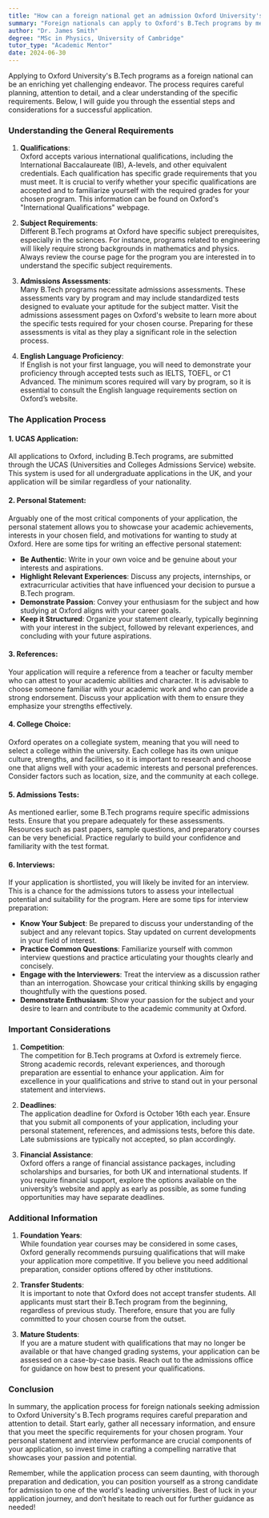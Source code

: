 ```yaml
---
title: "How can a foreign national get an admission Oxford University's B.Tech programs?"
summary: "Foreign nationals can apply to Oxford's B.Tech programs by meeting specific qualifications and grade requirements. Careful planning is essential for success."
author: "Dr. James Smith"
degree: "MSc in Physics, University of Cambridge"
tutor_type: "Academic Mentor"
date: 2024-06-30
---
```


Applying to Oxford University's B.Tech programs as a foreign national can be an enriching yet challenging endeavor. The process requires careful planning, attention to detail, and a clear understanding of the specific requirements. Below, I will guide you through the essential steps and considerations for a successful application.

### Understanding the General Requirements

1. **Qualifications**:  
   Oxford accepts various international qualifications, including the International Baccalaureate (IB), A-levels, and other equivalent credentials. Each qualification has specific grade requirements that you must meet. It is crucial to verify whether your specific qualifications are accepted and to familiarize yourself with the required grades for your chosen program. This information can be found on Oxford's "International Qualifications" webpage.

2. **Subject Requirements**:  
   Different B.Tech programs at Oxford have specific subject prerequisites, especially in the sciences. For instance, programs related to engineering will likely require strong backgrounds in mathematics and physics. Always review the course page for the program you are interested in to understand the specific subject requirements.

3. **Admissions Assessments**:  
   Many B.Tech programs necessitate admissions assessments. These assessments vary by program and may include standardized tests designed to evaluate your aptitude for the subject matter. Visit the admissions assessment pages on Oxford's website to learn more about the specific tests required for your chosen course. Preparing for these assessments is vital as they play a significant role in the selection process.

4. **English Language Proficiency**:  
   If English is not your first language, you will need to demonstrate your proficiency through accepted tests such as IELTS, TOEFL, or C1 Advanced. The minimum scores required will vary by program, so it is essential to consult the English language requirements section on Oxford’s website.

### The Application Process

#### 1. **UCAS Application**:  
All applications to Oxford, including B.Tech programs, are submitted through the UCAS (Universities and Colleges Admissions Service) website. This system is used for all undergraduate applications in the UK, and your application will be similar regardless of your nationality.

#### 2. **Personal Statement**:  
Arguably one of the most critical components of your application, the personal statement allows you to showcase your academic achievements, interests in your chosen field, and motivations for wanting to study at Oxford. Here are some tips for writing an effective personal statement:

- **Be Authentic**: Write in your own voice and be genuine about your interests and aspirations.
- **Highlight Relevant Experiences**: Discuss any projects, internships, or extracurricular activities that have influenced your decision to pursue a B.Tech program.
- **Demonstrate Passion**: Convey your enthusiasm for the subject and how studying at Oxford aligns with your career goals.
- **Keep it Structured**: Organize your statement clearly, typically beginning with your interest in the subject, followed by relevant experiences, and concluding with your future aspirations.

#### 3. **References**:  
Your application will require a reference from a teacher or faculty member who can attest to your academic abilities and character. It is advisable to choose someone familiar with your academic work and who can provide a strong endorsement. Discuss your application with them to ensure they emphasize your strengths effectively.

#### 4. **College Choice**:  
Oxford operates on a collegiate system, meaning that you will need to select a college within the university. Each college has its own unique culture, strengths, and facilities, so it is important to research and choose one that aligns well with your academic interests and personal preferences. Consider factors such as location, size, and the community at each college.

#### 5. **Admissions Tests**:  
As mentioned earlier, some B.Tech programs require specific admissions tests. Ensure that you prepare adequately for these assessments. Resources such as past papers, sample questions, and preparatory courses can be very beneficial. Practice regularly to build your confidence and familiarity with the test format.

#### 6. **Interviews**:  
If your application is shortlisted, you will likely be invited for an interview. This is a chance for the admissions tutors to assess your intellectual potential and suitability for the program. Here are some tips for interview preparation:

- **Know Your Subject**: Be prepared to discuss your understanding of the subject and any relevant topics. Stay updated on current developments in your field of interest.
- **Practice Common Questions**: Familiarize yourself with common interview questions and practice articulating your thoughts clearly and concisely.
- **Engage with the Interviewers**: Treat the interview as a discussion rather than an interrogation. Showcase your critical thinking skills by engaging thoughtfully with the questions posed.
- **Demonstrate Enthusiasm**: Show your passion for the subject and your desire to learn and contribute to the academic community at Oxford.

### Important Considerations

1. **Competition**:  
The competition for B.Tech programs at Oxford is extremely fierce. Strong academic records, relevant experiences, and thorough preparation are essential to enhance your application. Aim for excellence in your qualifications and strive to stand out in your personal statement and interviews.

2. **Deadlines**:  
The application deadline for Oxford is October 16th each year. Ensure that you submit all components of your application, including your personal statement, references, and admissions tests, before this date. Late submissions are typically not accepted, so plan accordingly.

3. **Financial Assistance**:  
Oxford offers a range of financial assistance packages, including scholarships and bursaries, for both UK and international students. If you require financial support, explore the options available on the university’s website and apply as early as possible, as some funding opportunities may have separate deadlines.

### Additional Information

1. **Foundation Years**:  
While foundation year courses may be considered in some cases, Oxford generally recommends pursuing qualifications that will make your application more competitive. If you believe you need additional preparation, consider options offered by other institutions.

2. **Transfer Students**:  
It is important to note that Oxford does not accept transfer students. All applicants must start their B.Tech program from the beginning, regardless of previous study. Therefore, ensure that you are fully committed to your chosen course from the outset.

3. **Mature Students**:  
If you are a mature student with qualifications that may no longer be available or that have changed grading systems, your application can be assessed on a case-by-case basis. Reach out to the admissions office for guidance on how best to present your qualifications.

### Conclusion

In summary, the application process for foreign nationals seeking admission to Oxford University's B.Tech programs requires careful preparation and attention to detail. Start early, gather all necessary information, and ensure that you meet the specific requirements for your chosen program. Your personal statement and interview performance are crucial components of your application, so invest time in crafting a compelling narrative that showcases your passion and potential.

Remember, while the application process can seem daunting, with thorough preparation and dedication, you can position yourself as a strong candidate for admission to one of the world's leading universities. Best of luck in your application journey, and don’t hesitate to reach out for further guidance as needed!
    